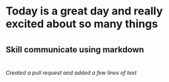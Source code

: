 # <H1> Today is a great day and really excited about so many things</H1>
# <H2> Skill communicate using markdown </H2>














# <H6> Created a pull request and added a few lines of text </H6>
